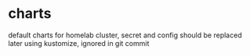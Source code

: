 # charts
default charts for homelab cluster, secret and config should be replaced later using kustomize, ignored in git commit
